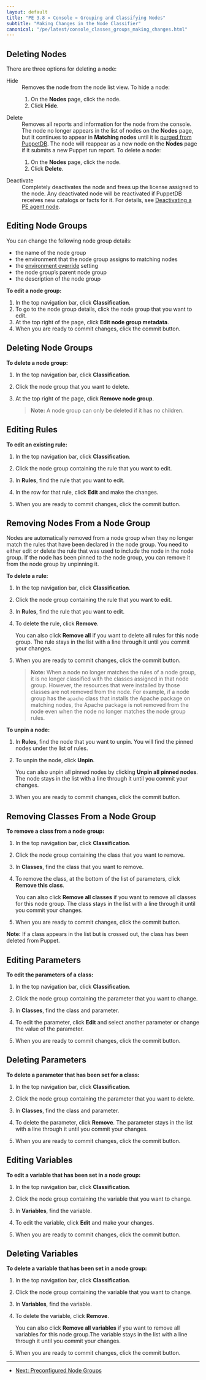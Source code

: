 ```yaml
---
layout: default
title: "PE 3.8 » Console » Grouping and Classifying Nodes"
subtitle: "Making Changes in the Node Classifier"
canonical: "/pe/latest/console_classes_groups_making_changes.html"
---
```



[environment_override]: ./console_classes_groups_environment_override.html

## Deleting Nodes

There are three options for deleting a node:
<dl>
<dt>Hide</dt>
<dd>Removes the node from the node list view. To hide a node:
<ol>
<li>On the <strong>Nodes</strong> page, click the node.</li>
<li>Click <strong>Hide</strong>.</li>
</ol>
</dd>
<dt>Delete</dt>
<dd>Removes all reports and information for the node from the console. The node no longer appears in the list of nodes on the <strong>Nodes</strong> page, but it continues to appear in <strong>Matching nodes</strong> until it is <a href="/puppetdb/2.2/maintain_and_tune.html#deactivate-decommissioned-nodes">purged from PuppetDB</a>. The node will reappear as a new node on the <strong>Nodes</strong> page if it submits a new Puppet run report. To delete a node:
<ol>
<li>On the <strong>Nodes</strong> page, click the node.</li>
<li>Click <strong>Delete</strong>.</li>
</ol>
</dd>
<dt>Deactivate</dt>
<dd>Completely deactivates the node and frees up the license assigned to the node. Any deactivated node will be reactivated if PuppetDB receives new catalogs or facts for it. For details, see <a href="./node_deactivation.html">Deactivating a PE agent node</a>.</dd>
</dl>

## Editing Node Groups

You can change the following node group details:

- the name of the node group
- the environment that the node group assigns to matching nodes
- the [environment override][environment_override] setting
- the node group’s parent node group
- the description of the node group

**To edit a node group:**

1. In the top navigation bar, click **Classification**.
2. To go to the node group details, click the node group that you want to edit.
3. At the top right of the page, click **Edit node group metadata**.
4. When you are ready to commit changes, click the commit button.

## Deleting Node Groups

**To delete a node group:**

1. In the top navigation bar, click **Classification**.

2. Click the node group that you want to delete.

3. At the top right of the page, click **Remove node group**.

    > **Note:** A node group can only be deleted if it has no children.

## Editing Rules

**To edit an existing rule:**

1. In the top navigation bar, click **Classification**.

2. Click the node group containing the rule that you want to edit.

3. In **Rules**, find the rule that you want to edit.

4. In the row for that rule, click **Edit** and make the changes.

5. When you are ready to commit changes, click the commit button.

## Removing Nodes From a Node Group

Nodes are automatically removed from a node group when they no longer match the rules that have been declared in the node group. You need to either edit or delete the rule that was used to include the node in the node group. If the node has been pinned to the node group, you can remove it from the node group by unpinning it.

**To delete a rule:**

1. In the top navigation bar, click **Classification**.

2. Click the node group containing the rule that you want to edit.

3. In **Rules**, find the rule that you want to edit.

4. To delete the rule, click **Remove**.

   You can also click **Remove all** if you want to delete all rules for this node group. The rule stays in the list with a line through it until you commit your changes.

5. When you are ready to commit changes, click the commit button.

    > **Note:** When a node no longer matches the rules of a node group, it is no longer classified with the classes assigned in that node group. However, the resources that were installed by those classes are not removed from the node. For example, if a node group has the `apache` class that installs the Apache package on matching nodes, the Apache package is not removed from the node even when the node no longer matches the node group rules.

**To unpin a node:**

1. In **Rules**, find the node that you want to unpin. You will find the pinned nodes under the list of rules.

2. To unpin the node, click **Unpin**.

   You can also unpin all pinned nodes by clicking **Unpin all pinned nodes**. The node stays in the list with a line through it until you commit your changes.

3. When you are ready to commit changes, click the commit button.


## Removing Classes From a Node Group

**To remove a class from a node group:**

1. In the top navigation bar, click **Classification**.

2. Click the node group containing the class that you want to remove.

3. In **Classes**, find the class that you want to remove.

4. To remove the class, at the bottom of the list of parameters, click **Remove this class**.

   You can also click **Remove all classes** if you want to remove all classes for this node group. The class stays in the list with a line through it until you commit your changes.

5. When you are ready to commit changes, click the commit button.

**Note:** If a class appears in the list but is crossed out, the class has been deleted from Puppet.

## Editing Parameters

**To edit the parameters of a class:**

1. In the top navigation bar, click **Classification**.

2. Click the node group containing the parameter that you want to change.

3. In **Classes**, find the class and parameter.

4. To edit the parameter, click **Edit** and select another parameter or change the value of the parameter.

5. When you are ready to commit changes, click the commit button.

## Deleting Parameters

**To delete a parameter that has been set for a class:**

1. In the top navigation bar, click **Classification**.

2. Click the node group containing the parameter that you want to delete.

3. In **Classes**, find the class and parameter.

4. To delete the parameter, click **Remove**. The parameter stays in the list with a line through it until you commit your changes.

5. When you are ready to commit changes, click the commit button.

## Editing Variables

**To edit a variable that has been set in a node group:**

1. In the top navigation bar, click **Classification**.

2. Click the node group containing the variable that you want to change.

3. In **Variables**, find the variable.

4. To edit the variable, click **Edit** and make your changes.

5. When you are ready to commit changes, click the commit button.

## Deleting Variables

**To delete a variable that has been set in a node group:**

1. In the top navigation bar, click **Classification**.

2. Click the node group containing the variable that you want to change.

3. In **Variables**, find the variable.

4. To delete the variable, click **Remove**.

   You can also click **Remove all variables** if you want to remove all variables for this node group.The variable stays in the list with a line through it until you commit your changes.

5. When you are ready to commit changes, click the commit button.


* * *

- [Next: Preconfigured Node Groups](./console_classes_groups_preconfigured_groups.html)
